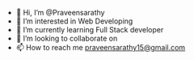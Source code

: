 - 👋 Hi, I’m @Praveensarathy
- 👀 I’m interested in Web Developing
- 🌱 I’m currently learning Full Stack developer
- 💞️ I’m looking to collaborate on 
- 📫 How to reach me praveensarathy15@gmail.com

<!---
Praveensarathy/Praveensarathy is a ✨ special ✨ repository because its `README.md` (this file) appears on your GitHub profile.
You can click the Preview link to take a look at your changes.
--->
